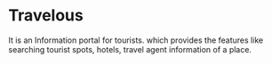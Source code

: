 # Travelous
It is an Information portal for tourists. which provides the features like searching tourist spots, hotels, travel agent information of a place.
